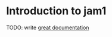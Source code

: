 # Introduction to jam1

TODO: write [great documentation](http://jacobian.org/writing/what-to-write/)
